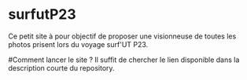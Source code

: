 # surfutP23
Ce petit site à pour objectif de proposer une visionneuse de toutes les photos prisent lors du voyage surf'UT P23.

#Comment lancer le site ?
Il suffit de chercher le lien disponible dans la description courte du repository.
